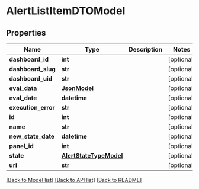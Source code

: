 # AlertListItemDTOModel

## Properties
Name | Type | Description | Notes
------------ | ------------- | ------------- | -------------
**dashboard_id** | **int** |  | [optional] 
**dashboard_slug** | **str** |  | [optional] 
**dashboard_uid** | **str** |  | [optional] 
**eval_data** | [**JsonModel**](JsonModel.md) |  | [optional] 
**eval_date** | **datetime** |  | [optional] 
**execution_error** | **str** |  | [optional] 
**id** | **int** |  | [optional] 
**name** | **str** |  | [optional] 
**new_state_date** | **datetime** |  | [optional] 
**panel_id** | **int** |  | [optional] 
**state** | [**AlertStateTypeModel**](AlertStateTypeModel.md) |  | [optional] 
**url** | **str** |  | [optional] 

[[Back to Model list]](../README.md#documentation-for-models) [[Back to API list]](../README.md#documentation-for-api-endpoints) [[Back to README]](../README.md)


